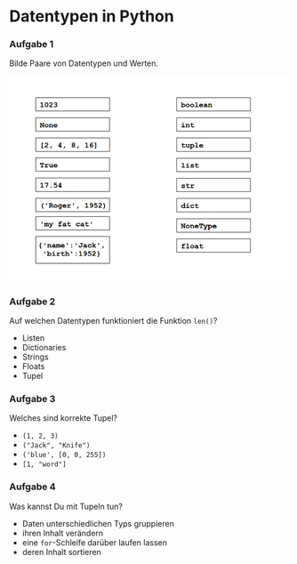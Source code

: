 
# Datentypen in Python

### Aufgabe 1

Bilde Paare von Datentypen und Werten.

![datatype exercise](../exercises/datatypes.png)


### Aufgabe 2

Auf welchen Datentypen funktioniert die Funktion `len()`?

* Listen
* Dictionaries
* Strings
* Floats
* Tupel

### Aufgabe 3

Welches sind korrekte Tupel?

* `(1, 2, 3)`
* `("Jack", "Knife")`
* `('blue', [0, 0, 255])`
* `[1, "word"]`

### Aufgabe 4

Was kannst Du mit Tupeln tun?

* Daten unterschiedlichen Typs gruppieren
* ihren Inhalt verändern
* eine `for`-Schleife darüber laufen lassen
* deren Inhalt sortieren

